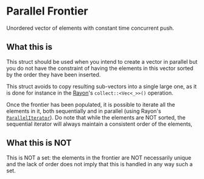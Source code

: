 # Parallel Frontier
Unordered vector of elements with constant time concurrent push. 

## What this is

This struct should be used when you intend to create a vector in parallel but you
do not have the constraint of having the elements in this vector sorted by the
order they have been inserted.

This struct avoids to copy resulting sub-vectors into a single large one,
as it is done for instance in the [Rayon](https://docs.rs/rayon/latest/rayon/)'s `collect::<Vec<_>>()`
operation. 

Once the frontier has been populated, it is possible to iterate all the elements in it,
both sequentially and in parallel (using Rayon's [`ParallelIterator`](https://docs.rs/rayon/latest/rayon/iter/trait.ParallelIterator.html)). Do note that while the elements are NOT sorted, the sequential iterator
will always maintain a consistent order of the elements,

## What this is NOT
This is NOT a set: the elements in the frontier are NOT necessarily unique and 
the lack of order does not imply that this is handled in any way such a set.